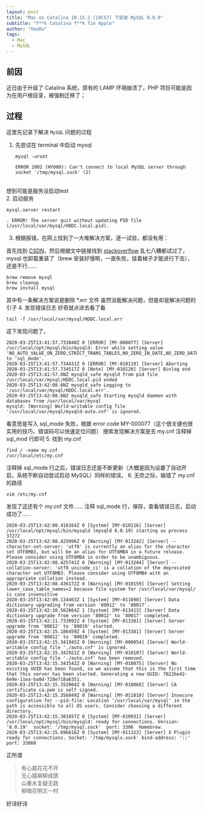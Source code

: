 ```yaml
---
layout: post
title: "Mac os Catalina 10.15.2 (19C57) 下安装 MySQL 8.0.9"
subtitle: "f**k Catalina f**k Tim Apple"
author: "HaoDu"
tags:
  - Mac
  - MySQL
---
```


## 前因
近日由于升级了 Catalina 系统，原有的 LAMP 环境崩溃了，PHP 项目可能是因为在用户根目录，被强制迁移了；
## 过程
这里先记录下解决 `MySQL` 问题的过程 

1. 先尝试在 terminal 中启动 mysql

    ```
    mysql -uroot 

    ERROR 2002 (HY000): Can't connect to local MySQL server through     socket '/tmp/mysql.sock' (2)
    ``` 
<br>
 想到可能是服务没启动test<br>
2.  启动服务

```
mysql.server restart

. ERROR! The server quit without updating PID file (/usr/local/var/mysql/HDDC.local.pid).
```
3. 根据报错，在网上找到了一大堆解决方案，逐一试验，都没有用：

首先找到 [CSDN](https://blog.csdn.net/liyuxing6639801/article/details/84894656)，然后根据文中链接找到    [stackoverflow](https://stackoverflow.com/questions/9624774/after-mysql-install-via-brew-i-get-the-error-the-server-quit-without-updating)
乱七八糟都试过了，mysql 也卸载重装了（brew 安装好慢啊，一直失败，挂着梯子才能进行下去），还是不行……

```
brew remove mysql
brew cleanup
brew install mysql
```
其中有一条解决方案说是删除 *.err 文件
虽然没能解决问题，但是却是解决问题的引子
4. 发现错误日志 好奇就点进去看了看

```
tail -f /usr/local/var/mysql/HDDC.local.err
```
这下发现问题了，

```
2020-03-25T13:41:57.733840Z 0 [ERROR] [MY-000077] [Server] /usr/local/opt/mysql/bin/mysqld: Error while setting value 'NO_AUTO_VALUE_ON_ZERO,STRICT_TRANS_TABLES,NO_ZERO_IN_DATE,NO_ZERO_DATE,ERROR_FOR_DIVISION_BY_ZERO,NO_AUTO_CREATE_USER,NO_ENGINE_SUBSTITUTION,PIPES_AS_CONCAT,ANSI_QUOTES' to 'sql_mode'.
2020-03-25T13:41:57.734431Z 0 [ERROR] [MY-010119] [Server] Aborting
2020-03-25T13:41:57.734517Z 0 [Note] [MY-010120] [Server] Binlog end
2020-03-25T13:41:57.6NZ mysqld_safe mysqld from pid file /usr/local/var/mysql/HDDC.local.pid ended
2020-03-25T13:42:08.6NZ mysqld_safe Logging to '/usr/local/var/mysql/HDDC.local.err'.
2020-03-25T13:42:08.6NZ mysqld_safe Starting mysqld daemon with databases from /usr/local/var/mysql
mysqld: [Warning] World-writable config file '/usr/local/var/mysql/mysqld-auto.cnf' is ignored.
```
看意思是写入 sql_mode 失败，根据 error code MY-000077（这个很关键也很实用的技巧，错误码可以快速定位问题）
搜索发现解决方案是去 my.cnf 注释掉 sql_mod 行即可
5. 找到 my.cnf

```
find / -name my.cnf
/usr/local/etc/my.cnf
```
注释掉 sql_mode 行之后，错误日志还是不断更新（大概是因为设置了自动开启，系统不断自动尝试启动 MySQL）同样的错误。
6. 无奈之际，输错了 my.cnf 的路径


```
vim /etc/my.cnf
```
发现了这还有个 my.cnf 文件…… 注释 sql_mode 行，保存，查看错误日志，启动成功了……

```
2020-03-25T13:42:08.418164Z 0 [System] [MY-010116] [Server] /usr/local/opt/mysql/bin/mysqld (mysqld 8.0.19) starting as process 37272
2020-03-25T13:42:08.425096Z 0 [Warning] [MY-013242] [Server] --character-set-server: 'utf8' is currently an alias for the character set UTF8MB3, but will be an alias for UTF8MB4 in a future release. Please consider using UTF8MB4 in order to be unambiguous.
2020-03-25T13:42:08.425741Z 0 [Warning] [MY-013244] [Server] --collation-server: 'utf8_unicode_ci' is a collation of the deprecated character set UTF8MB3. Please consider using UTF8MB4 with an appropriate collation instead.
2020-03-25T13:42:08.436172Z 0 [Warning] [MY-010159] [Server] Setting lower_case_table_names=2 because file system for /usr/local/var/mysql/ is case insensitive
2020-03-25T13:42:09.134463Z 1 [System] [MY-011090] [Server] Data dictionary upgrading from version '80012' to '80017'.
2020-03-25T13:42:10.562664Z 1 [System] [MY-013413] [Server] Data dictionary upgrade from version '80012' to '80017' completed.
2020-03-25T13:42:11.733092Z 4 [System] [MY-013381] [Server] Server upgrade from '80012' to '80019' started.
2020-03-25T13:42:15.186459Z 4 [System] [MY-013381] [Server] Server upgrade from '80012' to '80019' completed.
2020-03-25T13:42:15.341945Z 0 [Warning] [MY-000054] [Server] World-writable config file './auto.cnf' is ignored.
2020-03-25T13:42:15.342921Z 0 [Warning] [MY-010107] [Server] World-writable config file './auto.cnf' has been removed.
2020-03-25T13:42:15.343542Z 0 [Warning] [MY-010075] [Server] No existing UUID has been found, so we assume that this is the first time that this server has been started. Generating a new UUID: 7022be42-6e9e-11ea-ba0d-728e718a6351.
2020-03-25T13:42:15.352004Z 0 [Warning] [MY-010068] [Server] CA certificate ca.pem is self signed.
2020-03-25T13:42:15.356049Z 0 [Warning] [MY-011810] [Server] Insecure configuration for --pid-file: Location '/usr/local/var/mysql' in the path is accessible to all OS users. Consider choosing a different directory.
2020-03-25T13:42:15.381657Z 0 [System] [MY-010931] [Server] /usr/local/opt/mysql/bin/mysqld: ready for connections. Version: '8.0.19'  socket: '/tmp/mysql.sock'  port: 3306  Homebrew.
2020-03-25T13:42:15.696616Z 0 [System] [MY-011323] [Server] X Plugin ready for connections. Socket: '/tmp/mysqlx.sock' bind-address: '::' port: 33060
```
正所谓
> 有心栽花花不开<br>
> 无心插柳柳成荫<br>
> 山重水复疑无路<br>
> 柳暗花明又一村

好诗好诗 